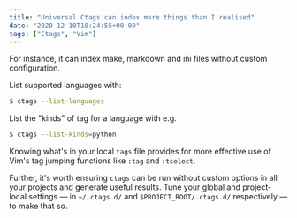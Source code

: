 ```yaml
---
title: "Universal Ctags can index more things than I realised"
date: "2020-12-10T18:24:55+00:00"
tags: ["Ctags", "Vim"]
---
```


For instance, it can index make, markdown and ini files without custom
configuration.

List supported languages with:

```bash
$ ctags --list-languages
```

List the "kinds" of tag for a language with e.g.

```bash
$ ctags --list-kinds=python
```

Knowing what's in your local `tags` file provides for more effective use of
Vim's tag jumping functions like `:tag` and `:tselect`.

Further, it's worth ensuring `ctags` can be run without custom options in all
your projects and generate useful results. Tune your global and project-local
settings — in `~/.ctags.d/` and `$PROJECT_ROOT/.ctags.d/` respectively — to make
that so.




